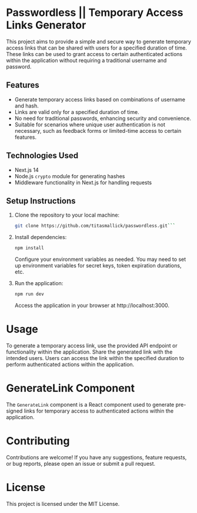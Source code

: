 # Passwordless || Temporary Access Links Generator

This project aims to provide a simple and secure way to generate temporary access links that can be shared with users for a specified duration of time. These links can be used to grant access to certain authenticated actions within the application without requiring a traditional username and password.

## Features

- Generate temporary access links based on combinations of username and hash.
- Links are valid only for a specified duration of time.
- No need for traditional passwords, enhancing security and convenience.
- Suitable for scenarios where unique user authentication is not necessary, such as feedback forms or limited-time access to certain features.

## Technologies Used

- Next.js 14
- Node.js `crypto` module for generating hashes
- Middleware functionality in Next.js for handling requests

## Setup Instructions

1. Clone the repository to your local machine:

   ```bash
   git clone https://github.com/titasmallick/passwordless.git```
2. Install dependencies:

    ```bash
    npm install
    ```
    Configure your environment variables as needed. You may need to set up environment variables for secret keys, token expiration durations, etc.

3. Run the application:

    ```bash
    npm run dev
    ```
    Access the application in your browser at http://localhost:3000.

# Usage
To generate a temporary access link, use the provided API endpoint or functionality within the application.
Share the generated link with the intended users.
Users can access the link within the specified duration to perform authenticated actions within the application.
# GenerateLink Component

The `GenerateLink` component is a React component used to generate pre-signed links for temporary access to authenticated actions within the application.

<!-- ## Usage

To use the `GenerateLink` component, import it into your React application and include it in your component tree. Here's an example of how you can use it:

```jsx
import GenerateLink from '@/components/GenerateLink';

const App = () => {
  return (
    <div>
      <GenerateLink />
    </div>
  );
};

export default App;
``` -->
# Contributing
Contributions are welcome! If you have any suggestions, feature requests, or bug reports, please open an issue or submit a pull request.

# License
This project is licensed under the MIT License.